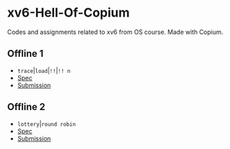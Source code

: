 # xv6-Hell-Of-Copium
Codes and assignments related to xv6 from OS course. Made with Copium.

## Offline 1
- `trace`|`load`|`!!`|`!! n`
- [Spec](/Specs/Offline-02-system-call.pdf)
- [Submission](/Offlines/SystemCall/system_call.patch)

## Offline 2
- `lottery`|`round robin`
- [Spec](/Specs/Offline%203-scheduling.pdf)
- [Submission](/Offlines/Scheduling/scheduling.patch)
